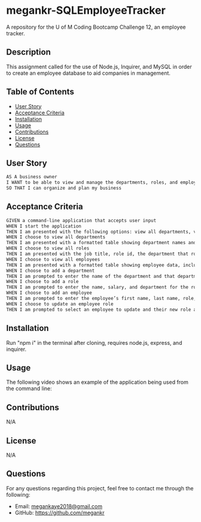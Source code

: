 # megankr-SQLEmployeeTracker
A repository for the U of M Coding Bootcamp Challenge 12, an employee tracker.

## Description
This assignment called for the use of Node.js, Inquirer, and MySQL in order to create an employee database to aid companies in management.

## Table of Contents

- [User Story](#user-story)
- [Acceptance Criteria](#acceptance-criteria)
- [Installation](#installation)
- [Usage](#usage)
- [Contributions](#contributions)
- [License](#license)
- [Questions](#questions)

## User Story

```md
AS A business owner
I WANT to be able to view and manage the departments, roles, and employees in my company
SO THAT I can organize and plan my business
```

## Acceptance Criteria

```md
GIVEN a command-line application that accepts user input
WHEN I start the application
THEN I am presented with the following options: view all departments, view all roles, view all employees, add a department, add a role, add an employee, and update an employee role
WHEN I choose to view all departments
THEN I am presented with a formatted table showing department names and department ids
WHEN I choose to view all roles
THEN I am presented with the job title, role id, the department that role belongs to, and the salary for that role
WHEN I choose to view all employees
THEN I am presented with a formatted table showing employee data, including employee ids, first names, last names, job titles, departments, salaries, and managers that the employees report to
WHEN I choose to add a department
THEN I am prompted to enter the name of the department and that department is added to the database
WHEN I choose to add a role
THEN I am prompted to enter the name, salary, and department for the role and that role is added to the database
WHEN I choose to add an employee
THEN I am prompted to enter the employee’s first name, last name, role, and manager, and that employee is added to the database
WHEN I choose to update an employee role
THEN I am prompted to select an employee to update and their new role and this information is updated in the database 
```

## Installation

Run "npm i" in the terminal after cloning, requires node.js, express, and inquirer.

## Usage

The following video shows an example of the application being used from the command line:

## Contributions

N/A

## License

N/A

## Questions

For any questions regarding this project, feel free to contact me through the following:
- Email: megankaye2018@gmail.com
- GitHub: https://github.com/megankr